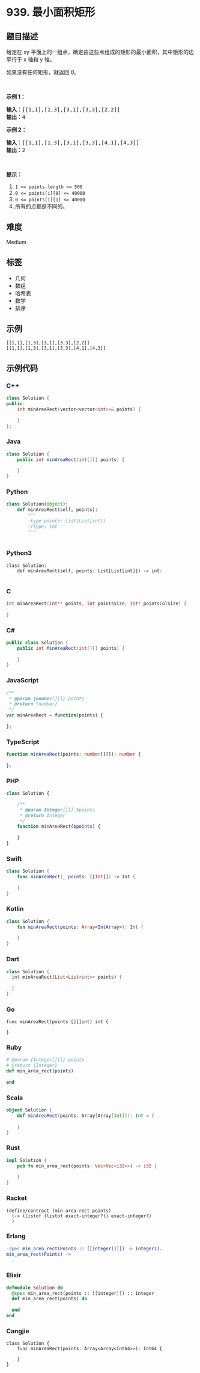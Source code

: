 # 939. 最小面积矩形

## 题目描述

<p>给定在 xy 平面上的一组点，确定由这些点组成的矩形的最小面积，其中矩形的边平行于 x 轴和 y 轴。</p>

<p>如果没有任何矩形，就返回 0。</p>

<p>&nbsp;</p>

<p><strong>示例 1：</strong></p>

<pre><strong>输入：</strong>[[1,1],[1,3],[3,1],[3,3],[2,2]]
<strong>输出：</strong>4
</pre>

<p><strong>示例 2：</strong></p>

<pre><strong>输入：</strong>[[1,1],[1,3],[3,1],[3,3],[4,1],[4,3]]
<strong>输出：</strong>2
</pre>

<p>&nbsp;</p>

<p><strong>提示：</strong></p>

<ol>
	<li><code>1 &lt;= points.length &lt;= 500</code></li>
	<li><code>0 &lt;=&nbsp;points[i][0] &lt;=&nbsp;40000</code></li>
	<li><code>0 &lt;=&nbsp;points[i][1] &lt;=&nbsp;40000</code></li>
	<li>所有的点都是不同的。</li>
</ol>


## 难度

Medium

## 标签

- 几何
- 数组
- 哈希表
- 数学
- 排序

## 示例

```
[[1,1],[1,3],[3,1],[3,3],[2,2]]
[[1,1],[1,3],[3,1],[3,3],[4,1],[4,3]]
```

## 示例代码

### C++

```cpp
class Solution {
public:
    int minAreaRect(vector<vector<int>>& points) {
        
    }
};
```

### Java

```java
class Solution {
    public int minAreaRect(int[][] points) {
        
    }
}
```

### Python

```python
class Solution(object):
    def minAreaRect(self, points):
        """
        :type points: List[List[int]]
        :rtype: int
        """
        
```

### Python3

```python3
class Solution:
    def minAreaRect(self, points: List[List[int]]) -> int:
        
```

### C

```c
int minAreaRect(int** points, int pointsSize, int* pointsColSize) {
    
}
```

### C#

```csharp
public class Solution {
    public int MinAreaRect(int[][] points) {
        
    }
}
```

### JavaScript

```javascript
/**
 * @param {number[][]} points
 * @return {number}
 */
var minAreaRect = function(points) {
    
};
```

### TypeScript

```typescript
function minAreaRect(points: number[][]): number {
    
};
```

### PHP

```php
class Solution {

    /**
     * @param Integer[][] $points
     * @return Integer
     */
    function minAreaRect($points) {
        
    }
}
```

### Swift

```swift
class Solution {
    func minAreaRect(_ points: [[Int]]) -> Int {
        
    }
}
```

### Kotlin

```kotlin
class Solution {
    fun minAreaRect(points: Array<IntArray>): Int {
        
    }
}
```

### Dart

```dart
class Solution {
  int minAreaRect(List<List<int>> points) {
    
  }
}
```

### Go

```golang
func minAreaRect(points [][]int) int {
    
}
```

### Ruby

```ruby
# @param {Integer[][]} points
# @return {Integer}
def min_area_rect(points)
    
end
```

### Scala

```scala
object Solution {
    def minAreaRect(points: Array[Array[Int]]): Int = {
        
    }
}
```

### Rust

```rust
impl Solution {
    pub fn min_area_rect(points: Vec<Vec<i32>>) -> i32 {
        
    }
}
```

### Racket

```racket
(define/contract (min-area-rect points)
  (-> (listof (listof exact-integer?)) exact-integer?)
  )
```

### Erlang

```erlang
-spec min_area_rect(Points :: [[integer()]]) -> integer().
min_area_rect(Points) ->
  .
```

### Elixir

```elixir
defmodule Solution do
  @spec min_area_rect(points :: [[integer]]) :: integer
  def min_area_rect(points) do
    
  end
end
```

### Cangjie

```cangjie
class Solution {
    func minAreaRect(points: Array<Array<Int64>>): Int64 {

    }
}
```


